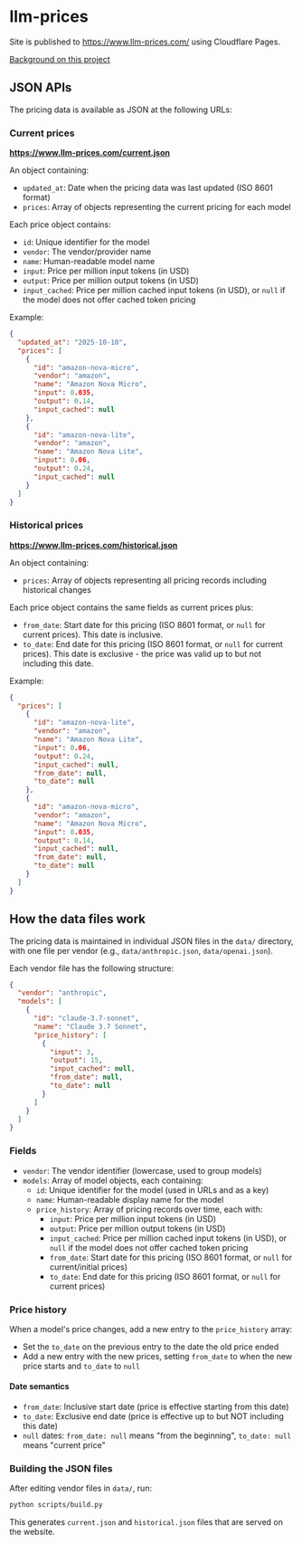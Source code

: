# llm-prices

Site is published to https://www.llm-prices.com/ using Cloudflare Pages.

[Background on this project](https://simonwillison.net/2025/May/7/llm-prices/)

## JSON APIs

The pricing data is available as JSON at the following URLs:

### Current prices

**https://www.llm-prices.com/current.json**

An object containing:

- `updated_at`: Date when the pricing data was last updated (ISO 8601 format)
- `prices`: Array of objects representing the current pricing for each model

Each price object contains:

- `id`: Unique identifier for the model
- `vendor`: The vendor/provider name
- `name`: Human-readable model name
- `input`: Price per million input tokens (in USD)
- `output`: Price per million output tokens (in USD)
- `input_cached`: Price per million cached input tokens (in USD), or `null` if the model does not offer cached token pricing

Example:

```json
{
  "updated_at": "2025-10-10",
  "prices": [
    {
      "id": "amazon-nova-micro",
      "vendor": "amazon",
      "name": "Amazon Nova Micro",
      "input": 0.035,
      "output": 0.14,
      "input_cached": null
    },
    {
      "id": "amazon-nova-lite",
      "vendor": "amazon",
      "name": "Amazon Nova Lite",
      "input": 0.06,
      "output": 0.24,
      "input_cached": null
    }
  ]
}
```

### Historical prices

**https://www.llm-prices.com/historical.json**

An object containing:

- `prices`: Array of objects representing all pricing records including historical changes

Each price object contains the same fields as current prices plus:

- `from_date`: Start date for this pricing (ISO 8601 format, or `null` for current prices). This date is inclusive.
- `to_date`: End date for this pricing (ISO 8601 format, or `null` for current prices). This date is exclusive - the price was valid up to but not including this date.

Example:

```json
{
  "prices": [
    {
      "id": "amazon-nova-lite",
      "vendor": "amazon",
      "name": "Amazon Nova Lite",
      "input": 0.06,
      "output": 0.24,
      "input_cached": null,
      "from_date": null,
      "to_date": null
    },
    {
      "id": "amazon-nova-micro",
      "vendor": "amazon",
      "name": "Amazon Nova Micro",
      "input": 0.035,
      "output": 0.14,
      "input_cached": null,
      "from_date": null,
      "to_date": null
    }
  ]
}
```

## How the data files work

The pricing data is maintained in individual JSON files in the `data/` directory, with one file per vendor (e.g., `data/anthropic.json`, `data/openai.json`).

Each vendor file has the following structure:

```json
{
  "vendor": "anthropic",
  "models": [
    {
      "id": "claude-3.7-sonnet",
      "name": "Claude 3.7 Sonnet",
      "price_history": [
        {
          "input": 3,
          "output": 15,
          "input_cached": null,
          "from_date": null,
          "to_date": null
        }
      ]
    }
  ]
}
```

### Fields

- `vendor`: The vendor identifier (lowercase, used to group models)
- `models`: Array of model objects, each containing:
  - `id`: Unique identifier for the model (used in URLs and as a key)
  - `name`: Human-readable display name for the model
  - `price_history`: Array of pricing records over time, each with:
    - `input`: Price per million input tokens (in USD)
    - `output`: Price per million output tokens (in USD)
    - `input_cached`: Price per million cached input tokens (in USD), or `null` if the model does not offer cached token pricing
    - `from_date`: Start date for this pricing (ISO 8601 format, or `null` for current/initial prices)
    - `to_date`: End date for this pricing (ISO 8601 format, or `null` for current prices)

### Price history

When a model's price changes, add a new entry to the `price_history` array:
- Set the `to_date` on the previous entry to the date the old price ended
- Add a new entry with the new prices, setting `from_date` to when the new price starts and `to_date` to `null`

#### Date semantics

- `from_date`: Inclusive start date (price is effective starting from this date)
- `to_date`: Exclusive end date (price is effective up to but NOT including this date)
- `null` dates: `from_date: null` means "from the beginning", `to_date: null` means "current price"

### Building the JSON files

After editing vendor files in `data/`, run:

```bash
python scripts/build.py
```

This generates `current.json` and `historical.json` files that are served on the website.

